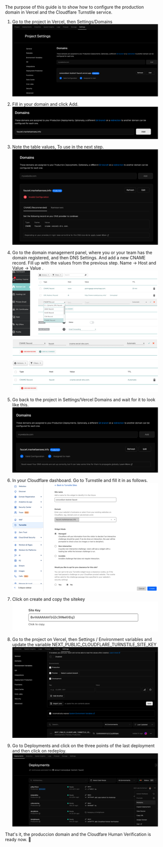 
The purpose of this guide is to show how to configure the production domain in Vercel and the Cloudflare Turnstile service.

1. Go to the project in Vercel, then Settings/Domains
![step1](images/step1.png)

2. Fill in your domain and click Add.
![step2](images/step2.png)

3. Note the table values, To use in the next step.
![step3](images/step3.png)

4. Go to the domain management panel, where you or your team has the domain registered, and then DNS Settings. And add a new CNAME record. Fill up with the values from the previous step.
Name -> Host  and Value -> Value .
![step4](images/step4.png)
![step4b](images/step4b.png)
![step4c](images/step4c.png)

5. Go back to the project in Settings/Vercel Domains and wait for it to look like this.
![step5](images/step5.png)

6. In your Cloudflare dashboard. Go to Turnstile and fill it in as follows.
![step6](images/step6.png)

7. Click on create and copy the sitekey
![step7](images/step7.png)

8. Go to the project on Vercel, then Settings / Environment variables and update the variable NEXT_PUBLIC_CLOUDFLARE_TURNSTILE_SITE_KEY
![step8](images/step8.png)

9. Go to Deployments and click on the three points of the last deployment and then click on redeploy.
![step9](images/step9.png)

That's it, the produccion domain and the Cloudfare Human Verification is ready now. 🎉